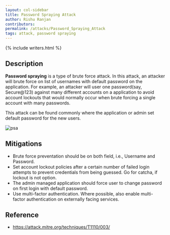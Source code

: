 ```yaml
---
layout: col-sidebar
title: Password Spraying Attack
author: Rishu Ranjan
contributors: 
permalink: /attacks/Password_Spraying_Attack
tags: attack, password spraying
---
```


{% include writers.html %}

## Description
**Password spraying** is a type of brute force attack. In this attack, an attacker will brute force on list of usernames with default password on the application. 
For example, an attacker will user one password(say, Secure@123) against many different accounts on a application to avoid account lockouts that would normally occur when brute forcing a single account with many passwords.

This attack can be found commonly where the application or admin set default password for the new users.

![psa](https://user-images.githubusercontent.com/51092706/116527869-c24b4280-a8f8-11eb-9023-edc0601d4504.png)

## Mitigations
- Brute force preventation should be on both field, i.e., Username and Password.
- Set account lockout policies after a certain number of failed login attempts to prevent credentials from being guessed. Go for catcha, if lockout is not option.
- The admin managed application should force user to change password on first login with default password.
- Use multi-factor authentication. Where possible, also enable multi-factor authentication on externally facing services.

## Reference
- https://attack.mitre.org/techniques/T1110/003/

